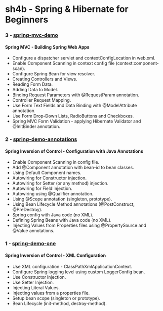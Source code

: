 sh4b - Spring & Hibernate for Beginners
=======================================

### 3 - [spring-mvc-demo](springmvcdemo)

#### Spring MVC - Building Spring Web Apps
* Configure a dispatcher servlet and contextConfigLocation in web.xml.
* Enable Component Scanning in context config file (context:component-scan).
* Configure Spring Bean for view resolver.
* Creating Controllers and Views.
* Reading Form Data.
* Adding Data to Model.
* Binding Request Parameters with @RequestParam annotation.
* Controller Request Mapping.
* Use Form Text Fields and Data Binding with @ModelAttribute annotation.
* Use Form Drop-Down Lists, RadioButtons and Checkboxes.
* Spring MVC Form Validation - applying Hibernate Validator and @InitBinder annotation.

### 2 - [spring-demo-annotations](springdemoannotations)

#### Spring Inversion of Control - Configuration with Java Annotations
* Enable Component Scanning in config file.
* Add @Component annotation with bean-id to bean classes.
* Using Default Component names.
* Autowiring for Constructor injection.
* Autowiring for Setter (or any method) injection.
* Autowiring for Field injection.
* Autowiring using @Qualifier annotation.
* Using @Scope annotation (singleton, prototype).
* Using Bean Lifecycle Method annotations (@PostConstruct, @PreDestroy).
* Spring config with Java code (no XML).
* Defining Spring Beans with Java code (no XML).
* Injecting Values from Properties files using @PropertySource and @Value annotations.

### 1 - [spring-demo-one](springdemoone)

#### Spring Inversion of Control - XML Configuration
* Use XML configuration - ClassPathXmlApplicationContext.
* Configure Spring logging level using custom LoggerConfig bean.
* Use Constructor Injection.
* Use Setter Injection.
* Injecting Literal Values.
* Injecting values from a properties file.
* Setup bean scope (singleton or prototype).
* Bean Lifecycle (init-method, destroy-method).
